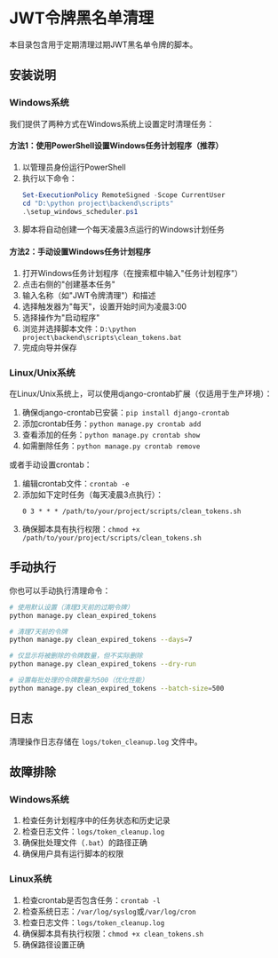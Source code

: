 # JWT令牌黑名单清理

本目录包含用于定期清理过期JWT黑名单令牌的脚本。

## 安装说明

### Windows系统

我们提供了两种方式在Windows系统上设置定时清理任务：

#### 方法1：使用PowerShell设置Windows任务计划程序（推荐）

1. 以管理员身份运行PowerShell
2. 执行以下命令：
   ```powershell
   Set-ExecutionPolicy RemoteSigned -Scope CurrentUser
   cd "D:\python project\backend\scripts"
   .\setup_windows_scheduler.ps1
   ```
3. 脚本将自动创建一个每天凌晨3点运行的Windows计划任务

#### 方法2：手动设置Windows任务计划程序

1. 打开Windows任务计划程序（在搜索框中输入"任务计划程序"）
2. 点击右侧的"创建基本任务"
3. 输入名称（如"JWT令牌清理"）和描述
4. 选择触发器为"每天"，设置开始时间为凌晨3:00
5. 选择操作为"启动程序"
6. 浏览并选择脚本文件：`D:\python project\backend\scripts\clean_tokens.bat`
7. 完成向导并保存

### Linux/Unix系统

在Linux/Unix系统上，可以使用django-crontab扩展（仅适用于生产环境）：

1. 确保django-crontab已安装：`pip install django-crontab`
2. 添加crontab任务：`python manage.py crontab add`
3. 查看添加的任务：`python manage.py crontab show`
4. 如需删除任务：`python manage.py crontab remove`

或者手动设置crontab：

1. 编辑crontab文件：`crontab -e`
2. 添加如下定时任务（每天凌晨3点执行）：
   ```
   0 3 * * * /path/to/your/project/scripts/clean_tokens.sh
   ```
3. 确保脚本具有执行权限：`chmod +x /path/to/your/project/scripts/clean_tokens.sh`

## 手动执行

你也可以手动执行清理命令：

```bash
# 使用默认设置（清理3天前的过期令牌）
python manage.py clean_expired_tokens

# 清理7天前的令牌
python manage.py clean_expired_tokens --days=7

# 仅显示将被删除的令牌数量，但不实际删除
python manage.py clean_expired_tokens --dry-run

# 设置每批处理的令牌数量为500（优化性能）
python manage.py clean_expired_tokens --batch-size=500
```

## 日志

清理操作日志存储在 `logs/token_cleanup.log` 文件中。

## 故障排除

### Windows系统

1. 检查任务计划程序中的任务状态和历史记录
2. 检查日志文件：`logs/token_cleanup.log`
3. 确保批处理文件（`.bat`）的路径正确
4. 确保用户具有运行脚本的权限

### Linux系统

1. 检查crontab是否包含任务：`crontab -l`
2. 检查系统日志：`/var/log/syslog`或`/var/log/cron`
3. 检查日志文件：`logs/token_cleanup.log`
4. 确保脚本具有执行权限：`chmod +x clean_tokens.sh`
5. 确保路径设置正确 